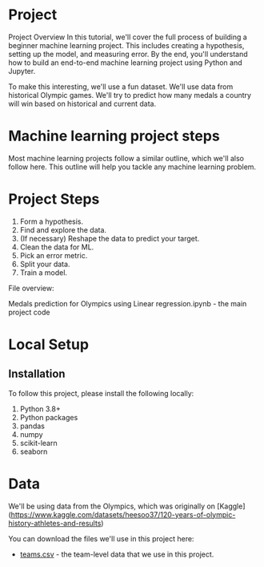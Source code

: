 # Project
Project Overview
In this tutorial, we'll cover the full process of building a beginner machine learning project. This includes creating a hypothesis, setting up the model, and measuring error. By the end, you'll understand how to build an end-to-end machine learning project using Python and Jupyter.

To make this interesting, we'll use a fun dataset. We'll use data from historical Olympic games. We'll try to predict how many medals a country will win based on historical and current data.

# Machine learning project steps
Most machine learning projects follow a similar outline, which we'll also follow here. This outline will help you tackle any machine learning problem.

# Project Steps

1. Form a hypothesis.
2. Find and explore the data.
3. (If necessary) Reshape the data to predict your target.
4. Clean the data for ML.
5. Pick an error metric.
6. Split your data.
7. Train a model.


File overview:

Medals prediction for Olympics using Linear regression.ipynb - the main project code

# Local Setup
## Installation

To follow this project, please install the following locally:
1. Python 3.8+
2. Python packages
3. pandas
4. numpy
5. scikit-learn
6. seaborn
   
# Data
We'll be using data from the Olympics, which was originally on [Kaggle] (https://www.kaggle.com/datasets/heesoo37/120-years-of-olympic-history-athletes-and-results)

You can download the files we'll use in this project here:

* [teams.csv](https://drive.google.com/uc?export=download&id=1L3YAlts8tijccIndVPB-mOsRpEpVawk7) - the team-level data that we use in this project.
